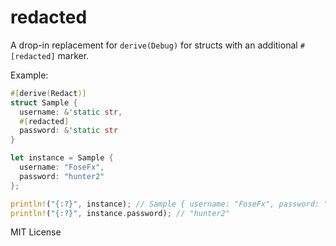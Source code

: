 # redacted

A drop-in replacement for `derive(Debug)` for structs with an additional `#[redacted]` marker.

Example:
```rust
#[derive(Redact)]
struct Sample {
  username: &'static str,
  #[redacted]
  password: &'static str
}

let instance = Sample {
  username: "FoseFx",
  password: "hunter2"
};

println!("{:?}", instance); // Sample { username: "FoseFx", password: "<redacted>" }
println!("{:?}", instance.password); // "hunter2"

```

MIT License
